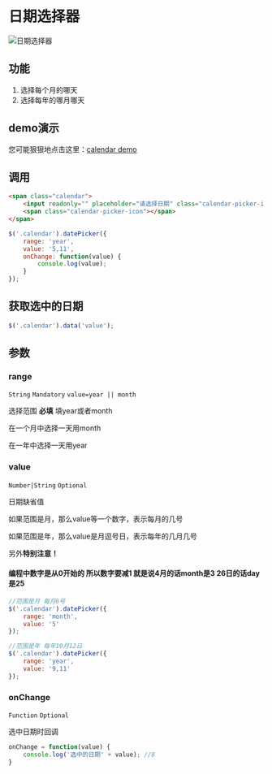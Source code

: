 # 日期选择器

![日期选择器](http://imgsrc.baidu.com/forum/pic/item/6a4a95ee76c6a7eff3f62e60f6faaf51f2de6604.jpg)

## 功能

1. 选择每个月的哪天
2. 选择每年的哪月哪天

## demo演示
您可能狠狠地点击这里：[calendar demo](https://lianpen.github.io/demo/demos/calendar.html)

## 调用

```html
<span class="calendar">
	<input readonly="" placeholder="请选择日期" class="calendar-picker-input form-control">
	<span class="calendar-picker-icon"></span>
</span>	
```

```js
$('.calendar').datePicker({
	range: 'year',
	value: '5,11',
	onChange: function(value) {
		console.log(value);
	}
});
```

## 获取选中的日期

```js
$('.calendar').data('value'); 
```

## 参数

### range

```String``` ```Mandatory``` ```value=year || month```

选择范围 **必填** 填year或者month

在一个月中选择一天用month

在一年中选择一天用year

### value

```Number|String``` ```Optional```

日期缺省值

如果范围是月，那么value等一个数字，表示每月的几号

如果范围是年，那么value是月逗号日，表示每年的几月几号

另外**特别注意！**

#### 编程中数字是从0开始的 所以数字要减1 就是说4月的话month是3 26日的话day是25 

```js
//范围是月 每月6号
$('.calendar').datePicker({
	range: 'month',
	value: '5'
});

//范围是年 每年10月12日
$('.calendar').datePicker({
	range: 'year',
	value: '9,11'
});
```

### onChange

```Function``` ```Optional```

选中日期时回调

```js
onChange = function(value) {
	console.log('选中的日期' + value); //8
}
```










